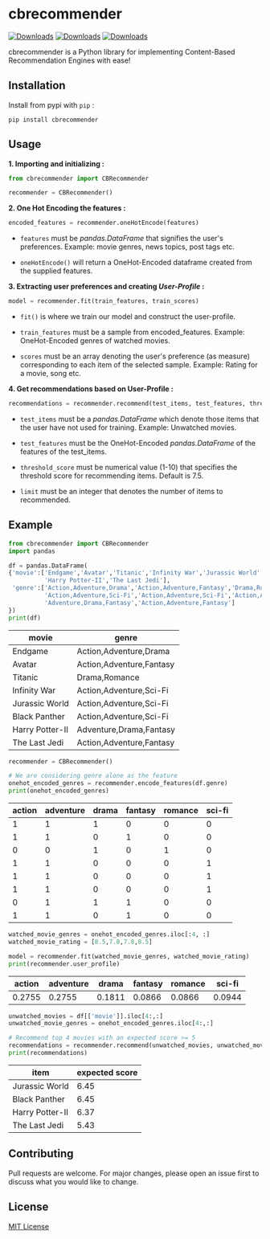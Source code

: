 # cbrecommender

[![Downloads](https://static.pepy.tech/personalized-badge/cbrecommender?period=total&units=international_system&left_color=grey&right_color=green&left_text=Downloads)](https://pepy.tech/project/cbrecommender)
[![Downloads](https://static.pepy.tech/personalized-badge/cbrecommender?period=month&units=international_system&left_color=grey&right_color=blue&left_text=Downloads/Month)](https://pepy.tech/project/cbrecommender)
[![Downloads](https://static.pepy.tech/personalized-badge/cbrecommender?period=week&units=international_system&left_color=grey&right_color=orange&left_text=Downloads/Week)](https://pepy.tech/project/cbrecommender)

cbrecommender is a Python library for implementing Content-Based Recommendation Engines with ease!

## Installation

Install from pypi with `pip` :

```shell
pip install cbrecommender
```

## Usage

**1. Importing and initializing :**

```python
from cbrecommender import CBRecommender

recommender = CBRecommender()
```

**2. One Hot Encoding the features :**

```python
encoded_features = recommender.oneHotEncode(features)
```

- `features` must be _pandas.DataFrame_ that signifies the user's preferences. Example: movie genres, news topics, post tags etc.

- `oneHotEncode()` will return a OneHot-Encoded dataframe created from the supplied features.

**3. Extracting user preferences and creating _User-Profile_ :**

```python
model = recommender.fit(train_features, train_scores)
```

- `fit()` is where we train our model and construct the user-profile.

- `train_features` must be a sample from encoded_features. Example: OneHot-Encoded genres of watched movies.

- `scores` must be an array denoting the user's preference (as measure) corresponding to each item of the selected sample. Example: Rating for a movie, song etc.

**4. Get recommendations based on User-Profile :**

```python
recommendations = recommender.recommend(test_items, test_features, threshold_score, limit)
```

- `test_items` must be a _pandas.DataFrame_ which denote those items that the user have not used for training. Example: Unwatched movies.

- `test_features` must be the OneHot-Encoded _pandas.DataFrame_ of the features of the test_items.

- `threshold_score` must be numerical value (1-10) that specifies the threshold score for recommending items. Default is 7.5.

- `limit` must be an integer that denotes the number of items to recommended.

## Example

```python
from cbrecommender import CBRecommender
import pandas
```

```python
df = pandas.DataFrame(
{'movie':['Endgame','Avatar','Titanic','Infinity War','Jurassic World','Black Panther',
          'Harry Potter-II','The Last Jedi'],
 'genre':['Action,Adventure,Drama','Action,Adventure,Fantasy','Drama,Romance',
          'Action,Adventure,Sci-Fi','Action,Adventure,Sci-Fi','Action,Adventure,Sci-Fi',
          'Adventure,Drama,Fantasy','Action,Adventure,Fantasy']
})
print(df)
```

| movie           | genre                    |
| --------------- | ------------------------ |
| Endgame         | Action,Adventure,Drama   |
| Avatar          | Action,Adventure,Fantasy |
| Titanic         | Drama,Romance            |
| Infinity War    | Action,Adventure,Sci-Fi  |
| Jurassic World  | Action,Adventure,Sci-Fi  |
| Black Panther   | Action,Adventure,Sci-Fi  |
| Harry Potter-II | Adventure,Drama,Fantasy  |
| The Last Jedi   | Action,Adventure,Fantasy |

```python
recommender = CBRecommender()

# We are considering genre alone as the feature
onehot_encoded_genres = recommender.encode_features(df.genre)
print(onehot_encoded_genres)
```

| action | adventure | drama | fantasy | romance | sci-fi |
| ------ | --------- | ----- | ------- | ------- | ------ |
| 1      | 1         | 1     | 0       | 0       | 0      |
| 1      | 1         | 0     | 1       | 0       | 0      |
| 0      | 0         | 1     | 0       | 1       | 0      |
| 1      | 1         | 0     | 0       | 0       | 1      |
| 1      | 1         | 0     | 0       | 0       | 1      |
| 1      | 1         | 0     | 0       | 0       | 1      |
| 0      | 1         | 1     | 1       | 0       | 0      |
| 1      | 1         | 0     | 1       | 0       | 0      |

```python
watched_movie_genres = onehot_encoded_genres.iloc[:4, :]
watched_movie_rating = [8.5,7.8,7.8,8.5]

model = recommender.fit(watched_movie_genres, watched_movie_rating)
print(recommender.user_profile)
```

| action | adventure | drama  | fantasy | romance | sci-fi |
| ------ | --------- | ------ | ------- | ------- | ------ |
| 0.2755 | 0.2755    | 0.1811 | 0.0866  | 0.0866  | 0.0944 |

```python
unwatched_movies = df[['movie']].iloc[4:,:]
unwatched_movie_genres = onehot_encoded_genres.iloc[4:,:]

# Recommend top 4 movies with an expected score >= 5
recommendations = recommender.recommend(unwatched_movies, unwatched_movie_genres, 5, 4)
print(recommendations)
```

| item            | expected score |
| --------------- | -------------- |
| Jurassic World  | 6.45           |
| Black Panther   | 6.45           |
| Harry Potter-II | 6.37           |
| The Last Jedi   | 5.43           |

## Contributing

Pull requests are welcome. For major changes, please open an issue first to discuss what you would like to change.

## License

[MIT License ](https://github.com/mochatek/cbrecommender/blob/master/LICENSE.txt)
